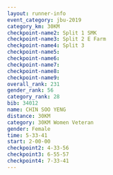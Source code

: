 ```yaml
---
layout: runner-info 
event_category: jbu-2019 
category_km: 30KM 
checkpoint-name2: Split 1 SMK 
checkpoint-name3: Split 2 E Farm 
checkpoint-name4: Split 3 
checkpoint-name5: 
checkpoint-name6: 
checkpoint-name7: 
checkpoint-name8: 
checkpoint-name9: 
overall_rank: 231
gender_rank: 56
category_rank: 28
bib: 34012
name: CHIN SOO YENG
distance: 30KM
category: 30KM Women Veteran
gender: Female
time: 5-33-41
start: 2-00-00
checkpoint2: 4-33-56
checkpoint3: 6-55-57
checkpoint4: 7-33-41
---
```

